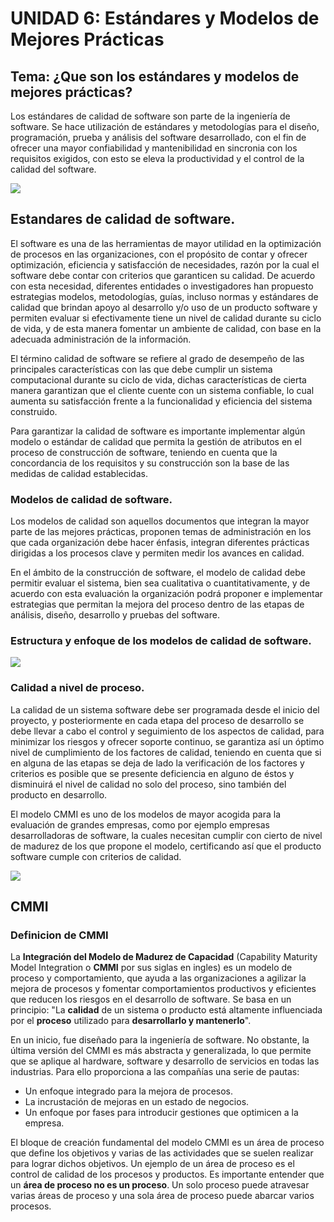 # **UNIDAD 6: Estándares y Modelos de Mejores Prácticas**

## **Tema: ¿Que son los estándares y modelos de mejores prácticas?**

Los estándares de calidad de software son parte de la ingeniería de software. Se hace utilización de estándares y metodologías para el diseño, programación, prueba y análisis del software desarrollado, con el fin de ofrecer una mayor confiabilidad y mantenibilidad en sincronia con los requisitos exigidos, con esto se eleva la productividad y el control de la calidad del software.

![](https://x.utel.edu.mx/repositorios/uploads/2020/07/M1DIS05B.jpg)

## Estandares de calidad de software.
El software es una de las herramientas de mayor utilidad en la optimización de procesos en las organizaciones, con el propósito de contar y ofrecer optimización, eficiencia y satisfacción de necesidades, razón por la cual el software debe contar con criterios que garanticen su calidad. De acuerdo con esta necesidad, diferentes entidades o investigadores han propuesto estrategias modelos, metodologías, guías, incluso normas y estándares de calidad que brindan apoyo al desarrollo y/o uso de un producto software y permiten evaluar si efectivamente tiene un nivel de calidad durante su ciclo de vida, y de esta manera fomentar un ambiente de calidad, con base en la adecuada administración de la información.

El término calidad de software se refiere al grado de desempeño de las principales características con las que debe cumplir un sistema computacional durante su ciclo de vida, dichas características de cierta manera garantizan que el cliente cuente con un sistema confiable, lo cual aumenta su satisfacción frente a la funcionalidad y eficiencia del sistema construido.

Para garantizar la calidad de software es importante implementar algún modelo o estándar de calidad que permita la gestión de atributos en el proceso de construcción de software, teniendo en cuenta que la concordancia de los requisitos y su construcción son la base de las medidas de calidad establecidas.

### Modelos de calidad de software.

Los modelos de calidad son aquellos documentos que integran la mayor parte de las mejores prácticas, proponen temas de administración en los que cada organización debe hacer énfasis, integran diferentes prácticas dirigidas a los procesos clave y permiten medir los avances en calidad.

En el ámbito de la construcción de software, el modelo de calidad debe permitir evaluar el sistema, bien sea cualitativa o cuantitativamente, y de acuerdo con esta evaluación la organización podrá proponer e implementar estrategias que permitan la mejora del proceso dentro de las etapas de análisis, diseño, desarrollo y pruebas del software.
###  Estructura y enfoque de los modelos de calidad de software.

![](https://www.redalyc.org/journal/2654/265452747018/1900-3803-entra-13-01-00236-gf1.png)

### Calidad a nivel de proceso.

La calidad de un sistema software debe ser programada desde el inicio del proyecto, y posteriormente en cada etapa del proceso de desarrollo se debe llevar a cabo el control y seguimiento de los aspectos de calidad, para minimizar los riesgos y ofrecer soporte continuo, se garantiza así un óptimo nivel de cumplimiento de los factores de calidad, teniendo en cuenta que si en alguna de las etapas se deja de lado la verificación de los factores y criterios es posible que se presente deficiencia en alguno de éstos y disminuirá el nivel de calidad no solo del proceso, sino también del producto en desarrollo.

El modelo CMMI es uno de los modelos de mayor acogida para la evaluación de grandes empresas, como por ejemplo empresas desarrolladoras de software, la cuales necesitan cumplir con cierto de nivel de madurez de los que propone el modelo, certificando así que el producto software cumple con criterios de calidad.

![](https://gbitcorp.com/site/assets/files/1724/cmmi2.471x0-is.png)

## CMMI

### Definicion de CMMI

[](https://www.globalbit.co/wp-content/uploads/2019/07/cmmi-cover-blog.png)

La **Integración del Modelo de Madurez de Capacidad** (Capability Maturity Model Integration o **CMMI** por sus siglas en ingles) es un modelo de proceso y comportamiento, que ayuda a las organizaciones a agilizar la mejora de procesos y fomentar comportamientos productivos y eficientes que reducen los riesgos en el desarrollo de software.
Se basa en un principio: "La **calidad** de un sistema o producto está altamente influenciada por el **proceso** utilizado para **desarrollarlo y mantenerlo**".

En un inicio, fue diseñado para la ingeniería de software. No obstante, la última versión del CMMI es más abstracta y generalizada, lo que permite que se aplique al hardware, software y desarrollo de servicios en todas las industrias. Para ello proporciona a las compañías una serie de pautas:

- Un enfoque integrado para la mejora de procesos.
- La incrustación de mejoras en un estado de negocios.
- Un enfoque por fases para introducir gestiones que optimicen a la empresa.

El bloque de creación fundamental del modelo CMMI es un área de proceso que define los objetivos y varias de las actividades que se suelen realizar para lograr dichos objetivos. Un ejemplo de un área de proceso es el control de calidad de los procesos y productos. Es importante entender que un **área de proceso no es un proceso**. Un solo proceso puede atravesar varias áreas de proceso y una sola área de proceso puede abarcar varios procesos.
